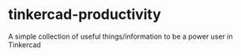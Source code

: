 # tinkercad-productivity
A simple collection of useful things/information to be a power user in Tinkercad
